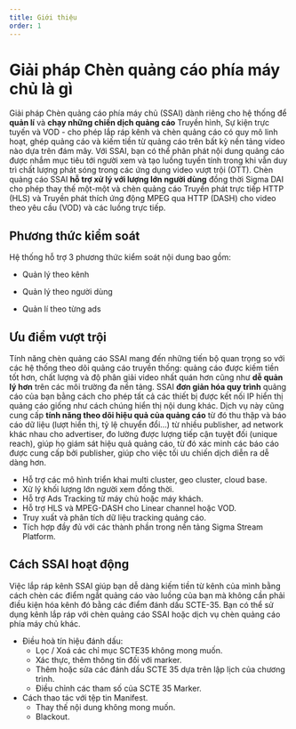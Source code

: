 ```yaml
---
title: Giới thiệu
order: 1
---
```


# Giải pháp Chèn quảng cáo phía máy chủ là gì
Giải pháp Chèn quảng cáo phía máy chủ (SSAI) dành riêng cho hệ thống để **quản lí** và **chạy những chiến dịch quảng cáo** Truyền hình, Sự kiện trực tuyến và VOD - cho phép lắp ráp kênh và chèn quảng cáo có quy mô linh hoạt, ghép quảng cáo và kiếm tiền từ quảng cáo trên bất kỳ nền tảng video nào dựa trên đám mây. Với SSAI, bạn có thể phân phát nội dung quảng cáo được nhắm mục tiêu tới người xem và tạo luồng tuyến tính trong khi vẫn duy trì chất lượng phát sóng trong các ứng dụng video vượt trội (OTT). Chèn quảng cáo SSAI **hỗ trợ xử lý với lượng lớn người dùng** đồng thời Sigma DAI cho phép thay thế một-một và chèn quảng cáo Truyền phát trực tiếp HTTP (HLS) và Truyền phát thích ứng động MPEG qua HTTP (DASH) cho video theo yêu cầu (VOD) và các luồng trực tiếp.

## Phương thức kiểm soát

Hệ thống hỗ trợ 3 phương thức kiểm soát nội dung bao gồm:

* Quản lý theo kênh

* Quản lý theo người dùng

* Quản lí theo từng ads
## Ưu điểm vượt trội

Tính năng chèn quảng cáo SSAI mang đến những tiến bộ quan trọng so với các hệ thống theo dõi quảng cáo truyền thống: quảng cáo được kiếm tiền tốt hơn, chất lượng và độ phân giải video nhất quán hơn cũng như **dễ quản lý hơn** trên các môi trường đa nền tảng. SSAI **đơn giản hóa quy trình** quảng cáo của bạn bằng cách cho phép tất cả các thiết bị được kết nối IP hiển thị quảng cáo giống như cách chúng hiển thị nội dung khác. Dịch vụ này cũng cung cấp **tính năng theo dõi hiệu quả của quảng cáo** từ đó thu thập và báo cáo dữ liệu (lượt hiển thị, tỷ lệ chuyển đổi…) từ nhiều publisher, ad network khác nhau cho advertiser, đo lường được lượng tiếp cận tuyệt đối (unique reach),  giúp họ giám sát hiệu quả quảng cáo, từ đó xác minh các báo cáo được cung cấp bởi publisher, giúp cho việc tối ưu chiến dịch diễn ra dễ dàng hơn.
* Hỗ trợ các mô hình triển khai multi cluster, geo cluster, cloud base.
* Xử lý khối lượng lớn người xem đồng thời.
* Hỗ trợ Ads Tracking từ máy chủ hoặc máy khách.
* Hỗ trợ HLS và MPEG-DASH cho Linear channel hoặc VOD.
* Truy xuất và phân tích dữ liệu tracking quảng cáo.
* Tích hợp đầy đủ với các thành phần trong nền tảng Sigma Stream Platform.
## Cách SSAI hoạt động
Việc lắp ráp kênh SSAI giúp bạn dễ dàng kiếm tiền từ kênh của mình bằng cách chèn các điểm ngắt quảng cáo vào luồng của bạn mà không cần phải điều kiện hóa kênh đó bằng các điểm đánh dấu SCTE-35. Bạn có thể sử dụng kênh lắp ráp với chèn quảng cáo SSAI hoặc dịch vụ chèn quảng cáo phía máy chủ khác.
* Điều hoà tín hiệu đánh dấu:
    * Lọc / Xoá các chỉ mục SCTE35 không mong muốn.
    * Xác thực, thêm thông tin đối với marker.
    * Thêm hoặc sửa các đánh dấu SCTE 35 dựa trên lập lịch của chương trình.
    * Điều chỉnh các tham số của SCTE 35 Marker.
* Cách thao tác với tệp tin Manifest.
    * Thay thế nội dung không mong muốn.
    * Blackout.

